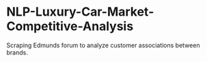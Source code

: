 # NLP-Luxury-Car-Market-Competitive-Analysis
Scraping Edmunds forum to analyze customer associations between brands.
